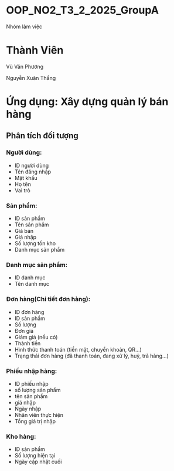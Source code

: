 # OOP_NO2_T3_2_2025_GroupA

Nhóm làm việc 
# Thành Viên
Vũ Văn Phương

Nguyễn Xuân Thắng

# Ứng dụng: Xây dựng quản lý bán hàng
## Phân tích đối tượng
### Người dùng:
- ID người dùng
- Tên đăng nhập
- Mật khẩu
- Họ tên
- Vai trò

### Sản phẩm:
- ID sản phẩm
- Tên sản phẩm
- Giá bán
- Giá nhập
- Số lượng tồn kho
- Danh mục sản phẩm

### Danh mục sản phẩm:
- ID danh mục
- Tên danh mục

### Đơn hàng(Chi tiết đơn hàng):
- ID đơn hàng
- ID sản phẩm
- Số lượng
- Đơn giá
- Giảm giá (nếu có)
- Thành tiền
- Hình thức thanh toán (tiền mặt, chuyển khoản, QR...)
- Trạng thái đơn hàng (đã thanh toán, đang xử lý, huỷ, trả hàng…)

### Phiếu nhập hàng:
- ID phiếu nhập
- số lượng sản phẩm
- tên sản phẩm
- giá nhập
- Ngày nhập
- Nhân viên thực hiện
- Tổng giá trị nhập

### Kho hàng:
- ID sản phẩm
- Số lượng hiện tại
- Ngày cập nhật cuối
